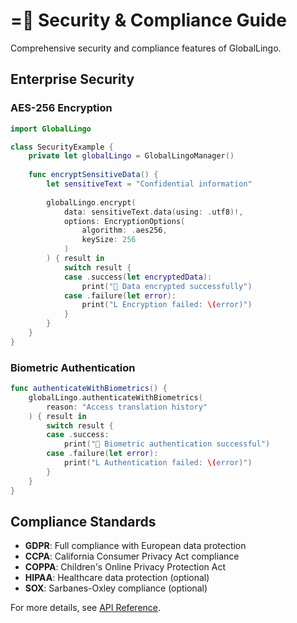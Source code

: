 # = Security & Compliance Guide

Comprehensive security and compliance features of GlobalLingo.

## Enterprise Security

### AES-256 Encryption

```swift
import GlobalLingo

class SecurityExample {
    private let globalLingo = GlobalLingoManager()
    
    func encryptSensitiveData() {
        let sensitiveText = "Confidential information"
        
        globalLingo.encrypt(
            data: sensitiveText.data(using: .utf8)!,
            options: EncryptionOptions(
                algorithm: .aes256,
                keySize: 256
            )
        ) { result in
            switch result {
            case .success(let encryptedData):
                print(" Data encrypted successfully")
            case .failure(let error):
                print("L Encryption failed: \(error)")
            }
        }
    }
}
```

### Biometric Authentication

```swift
func authenticateWithBiometrics() {
    globalLingo.authenticateWithBiometrics(
        reason: "Access translation history"
    ) { result in
        switch result {
        case .success:
            print(" Biometric authentication successful")
        case .failure(let error):
            print("L Authentication failed: \(error)")
        }
    }
}
```

## Compliance Standards

- **GDPR**: Full compliance with European data protection
- **CCPA**: California Consumer Privacy Act compliance
- **COPPA**: Children's Online Privacy Protection Act
- **HIPAA**: Healthcare data protection (optional)
- **SOX**: Sarbanes-Oxley compliance (optional)

For more details, see [API Reference](API.md).
